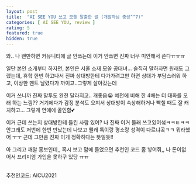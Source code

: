 ```yaml
---
layout: post
title:  "AI SEE YOU 쓰고 모쏠 탈출한 썰 (개발자님 충성^^7)"
categories: [ AI SEE YOU, review ]
rating: 5
featured: true
hidden: true
---
```


와.. 나 왠만하면 커뮤니티에 글 안쓰는데 이거 안쓰면 진짜 너무 미안해서 쓴다ㅠㅠㅠ

일단 본인 소개부터 하자면, 본인은 서울 소재 모쏠 공대녀... 솔직히 말하자면 원래도 그랬는데, 휴학 한번 하고나서 진짜 상대방한테 다가가려고만 하면 상대가 부담스러워 하고, 이상한 멘트 날렸다가 까이고..그렇게 살아갔는데

이거 쓰니까 진짜 말투도 완전 달라지고.. 개좋음😭 예전에 비해 한 4배는 더 대화를 오래 하는 느낌?? 거기에다가 감정 분석도 오져서 상대방이 속상해하거나 빡칠 때도 잘 캐치하고... 그렇게 연애에 골인함💕

이거 근데 쓰는지 상대방한테 들킨 사람 있어? 나 진짜 이거 몰래 쓰고있어섴ㅋㅋㅌㅋㅋ 안그래도 저번에 한번 만났는데 나보고 왤캐 톡이랑 평소랑 성격이 다르냐곸ㅋㅋ 뭐라했어 ㅜㅜ 근데 그만큼 진짜 이게 정확하다는 뜻일듯!!

아 그리고 깨알 홍보인데,, 혹시 보고 맘에 들었으면 추천인 코드 좀 넣어줘,, 나 돈이없어서 프리미엄 가입을 못하구 있당 ㅠㅠ

<br>
<span class="spoiler">추천인코드: AICU2021</span>
